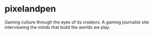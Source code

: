 # pixelandpen
Gaming culture through the eyes of its creators. A gaming journalist site interviewing the minds that build the worlds we play.
